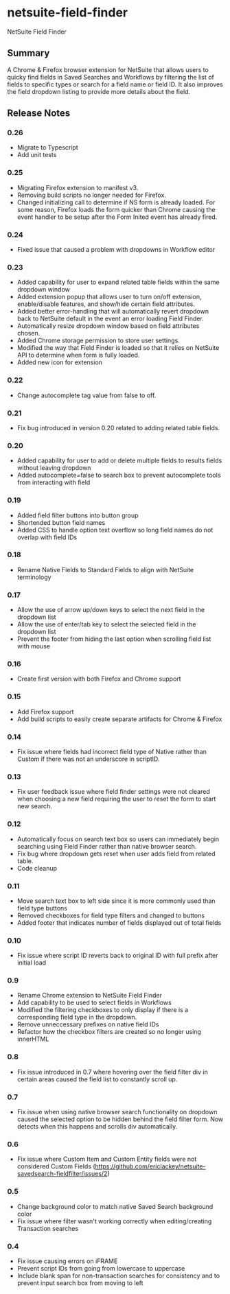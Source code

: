 # netsuite-field-finder
NetSuite Field Finder

## Summary

A Chrome & Firefox browser extension for NetSuite that allows users to quicky find fields in Saved Searches and Workflows by filtering the list of fields to specific types or search for a field name or field ID. It also improves the field dropdown listing to provide more details about the field.

## Release Notes

### 0.26
- Migrate to Typescript
- Add unit tests

### 0.25
- Migrating Firefox extension to manifest v3.
- Removing build scripts no longer needed for Firefox.
- Changed initializing call to determine if NS form is already loaded. For some reason, Firefox loads the form quicker than Chrome causing the event handler to be setup after the Form Inited event has already fired.

### 0.24
- Fixed issue that caused a problem with dropdowns in Workflow editor

### 0.23
- Added capability for user to expand related table fields within the same dropdown window
- Added extension popup that allows user to turn on/off extension, enable/disable features, and show/hide certain field attributes.
- Added better error-handling that will automatically revert dropdown back to NetSuite default in the event an error loading Field Finder.
- Automatically resize dropdown window based on field attributes chosen.
- Added Chrome storage permission to store user settings.
- Modified the way that Field Finder is loaded so that it relies on NetSuite API to determine when form is fully loaded.
- Added new icon for extension

### 0.22
- Change autocomplete tag value from false to off.

### 0.21
- Fix bug introduced in version 0.20 related to adding related table fields.

### 0.20
- Added capability for user to add or delete multiple fields to results fields without leaving dropdown
- Added autocomplete=false to search box to prevent autocomplete tools from interacting with field

### 0.19
- Added field filter buttons into button group
- Shortended button field names
- Added CSS to handle option text overflow so long field names do not overlap with field IDs

### 0.18
- Rename Native Fields to Standard Fields to align with NetSuite terminology

### 0.17
- Allow the use of arrow up/down keys to select the next field in the dropdown list
- Allow the use of enter/tab key to select the selected field in the dropdown list
- Prevent the footer from hiding the last option when scrolling field list with mouse

### 0.16
- Create first version with both Firefox and Chrome support

### 0.15
- Add Firefox support
- Add build scripts to easily create separate artifacts for Chrome & Firefox

### 0.14
- Fix issue where fields had incorrect field type of Native rather than Custom if there was not an underscore in scriptID.

### 0.13
- Fix user feedback issue where field finder settings were not cleared when choosing a new field requiring the user to reset the form to start new search.

### 0.12
- Automatically focus on search text box so users can immediately begin searching using Field Finder rather than native browser search.
- Fix bug where dropdown gets reset when user adds field from related table.
- Code cleanup

### 0.11
- Move search text box to left side since it is more commonly used than field type buttons
- Removed checkboxes for field type filters and changed to buttons
- Added footer that indicates number of fields displayed out of total fields

### 0.10
- Fix issue where script ID reverts back to original ID with full prefix after initial load

### 0.9
- Rename Chrome extension to NetSuite Field Finder
- Add capability to be used to select fields in Workflows
- Modified the filtering checkboxes to only display if there is a corresponding field type in the dropdown.
- Remove unneccessary prefixes on native field IDs
- Refactor how the checkbox filters are created so no longer using innerHTML

### 0.8
- Fix issue introduced in 0.7 where hovering over the field filter div in certain areas caused the field list to constantly scroll up.

### 0.7
- Fix issue when using native browser search functionality on dropdown caused the selected option to be hidden behind the field filter form. Now detects when this happens and scrolls div automatically.

### 0.6
- Fix issue where Custom Item and Custom Entity fields were not considered Custom Fields (https://github.com/ericlackey/netsuite-savedsearch-fieldfilter/issues/2)

### 0.5
- Change background color to match native Saved Search background color
- Fix issue where filter wasn't working correctly when editing/creating Transaction searches

### 0.4
- Fix issue causing errors on iFRAME
- Prevent script IDs from going from lowercase to uppercase
- Include blank span for non-transaction searches for consistency and to prevent input search box from moving to left
